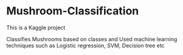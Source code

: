 # Mushroom-Classification
This is a Kaggle project 

Classifies Mushrooms based on classes and Used machine learning techniques such as Logistic regression, SVM, Decision tree etc
